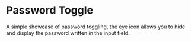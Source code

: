 # Password Toggle
A simple showcase of password toggling, the eye icon allows you to hide and display the password written in the input field.